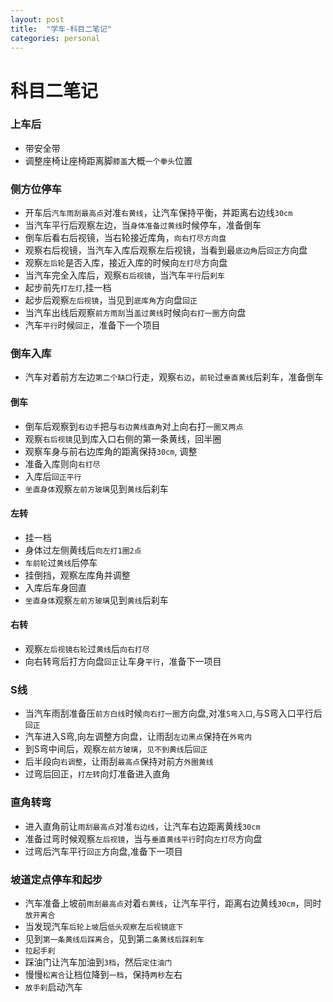 ```yaml
---
layout: post
title:  "学车-科目二笔记"
categories: personal
---
```

# 科目二笔记

### 上车后
- 带安全带
- 调整座椅让座椅距离脚`膝盖`大概`一个拳头`位置

### 侧方位停车
- 开车后`汽车雨刮最高点`对准`右黄线`，让汽车保持平衡，并距离右边线`30cm`
- 当汽车平行后观察左边，当`身体准备过黄线`时候停车，准备倒车
- 倒车后看右后视镜，当右轮接近库角，`向右打尽方向盘`
- 观察右后视镜，当汽车入库后观察左后视镜，当看到最`底边角`后`回正`方向盘
- 观察`左后轮`是否入库，接近入库的时候向`左打尽`方向盘
- 当汽车完全入库后，观察`右后视镜`，当汽车`平行`后`刹车`
- 起步前先`打左灯`,挂一档
- 起步后观察`左后视镜`，当见到`底库角`方向盘`回正`
- 当汽车出线后观察`前方雨刮`当`盖过黄线`时候向`右打一圈`方向盘
- 汽车`平行`时候`回正`，准备下一个项目

### 倒车入库 
- 汽车对着前方左边`第二个缺口`行走，观察`右边`，`前轮`过`垂直黄线`后刹车，准备倒车

#### 倒车
- 倒车后观察到`右边手`把与`右边黄线直角`对上向右打`一圈又两点`
- 观察`右后视镜`见到库入口右侧的第一条黄线，回半圈
- 观察车身与前右边库角的距离保持`30cm`, 调整
- 准备入库则向`右打尽`
- 入库后`回正平行`
- `坐直身体`观察`左前方玻璃`见到`黄线`后刹车

#### 左转
- 挂一档
- 身体过左侧黄线后`向左打1圈2点`
- `车前轮`过`黄线`后停车
- 挂倒挡，观察左库角并调整
- 入库后车身回直
- `坐直身体`观察`左前方玻璃`见到`黄线`后刹车

#### 右转
- 观察`左后视镜右轮`过`黄线`后`向右打尽`
- 向右转弯后打方向盘`回正`让车身`平行`，准备下一项目

### S线
- 当汽车雨刮准备压`前方白线`时候`向右打一圈`方向盘,对准`S弯入口`,与S弯入口平行后`回正`
- 汽车进入S弯,向左调整方向盘，让雨刮`左边黑点`保持在`外弯内`
- 到S弯中间后，观察`左前方玻璃`，`见不到黄线`后`回正`
- 后半段向`右调整`，让雨刮`最高点`保持对前方`外圈黄线`
- 过弯后回正，`打左转`向灯准备进入直角

### 直角转弯
- 进入直角前让`雨刮最高点`对准`右边线`，让汽车右边距离黄线`30cm`
- 准备过弯时候观察`左后视镜`，当与`垂直黄线平行`时向`左打尽`方向盘
- 过弯后汽车平行`回正`方向盘,准备下一项目

### 坡道定点停车和起步
- 汽车准备上坡前`雨刮最高点`对着`右黄线`，让汽车平行，距离右边黄线`30cm`，同时`放开离合`
- 当发现汽车`后轮上坡`后`低头观察`左`后视镜底下`
- 见到`第一条黄线后踩离合`，见到第`二条黄线后踩刹车`
- `拉起手刹`
- 踩油门让汽车加油到`3档`，然后`定住油门`
- 慢慢`松离合`让档位降到`一档`，保持`两秒`左右
- `放手刹`启动汽车




